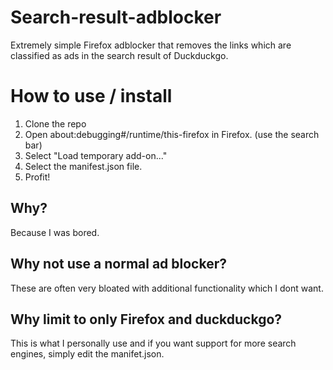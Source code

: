 # Search-result-adblocker
Extremely simple Firefox adblocker that removes the links which are classified as ads in the search result of Duckduckgo. 

# How to use / install
1. Clone the repo
2. Open about:debugging#/runtime/this-firefox in Firefox. (use the search bar)
3. Select "Load temporary add-on..."
4. Select the manifest.json file.
5. Profit!

## Why?
Because I was bored.

## Why not use a normal ad blocker?
These are often very bloated with additional functionality which I dont want.

## Why limit to only Firefox and duckduckgo?
This is what I personally use and if you want support for more search engines, simply edit the manifet.json.
